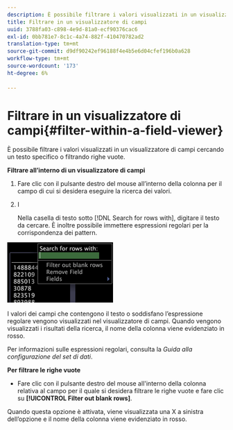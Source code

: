 ```yaml
---
description: È possibile filtrare i valori visualizzati in un visualizzatore di campi cercando un testo specifico o filtrando righe vuote.
title: Filtrare in un visualizzatore di campi
uuid: 3788fa03-c898-4e9d-81a0-ecf90376cac6
exl-id: 0bb781e7-8c1c-4a74-882f-410470782ad2
translation-type: tm+mt
source-git-commit: d9df90242ef96188f4e4b5e6d04cfef196b0a628
workflow-type: tm+mt
source-wordcount: '173'
ht-degree: 6%

---
```


# Filtrare in un visualizzatore di campi{#filter-within-a-field-viewer}

È possibile filtrare i valori visualizzati in un visualizzatore di campi cercando un testo specifico o filtrando righe vuote.

**Filtrare all’interno di un visualizzatore di campi**

1. Fare clic con il pulsante destro del mouse all’interno della colonna per il campo di cui si desidera eseguire la ricerca dei valori.
1. I

   Nella casella di testo sotto [!DNL Search for rows with], digitare il testo da cercare. È inoltre possibile immettere espressioni regolari per la corrispondenza dei pattern.

![](assets/vis_FieldViewer_Search.png)

I valori dei campi che contengono il testo o soddisfano l’espressione regolare vengono visualizzati nel visualizzatore di campi. Quando vengono visualizzati i risultati della ricerca, il nome della colonna viene evidenziato in rosso.

Per informazioni sulle espressioni regolari, consulta la *Guida alla configurazione del set di dati*.

**Per filtrare le righe vuote**

* Fare clic con il pulsante destro del mouse all&#39;interno della colonna relativa al campo per il quale si desidera filtrare le righe vuote e fare clic su **[!UICONTROL Filter out blank rows]**.

Quando questa opzione è attivata, viene visualizzata una X a sinistra dell’opzione e il nome della colonna viene evidenziato in rosso.
